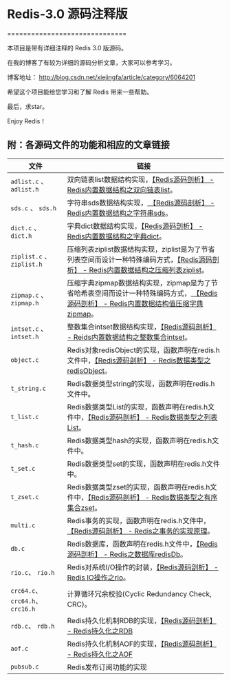 # Redis-3.0 源码注释版
==============================

本项目是带有详细注释的 Redis 3.0 版源码。

在我的博客了有较为详细的源码分析文章，大家可以参考学习。

博客地址： http://blog.csdn.net/xiejingfa/article/category/6064201



希望这个项目能给您学习和了解 Redis 带来一些帮助。

最后，求star。


Enjoy Redis！



附：各源码文件的功能和相应的文章链接
------------------------------------------

| 文件           | 链接           | 
| ------------- | ------------- | 
| ``adlist.c`` 、 ``adlist.h``      | 双向链表list数据结构实现，[【Redis源码剖析】 - Redis内置数据结构之双向链表list](http://blog.csdn.net/xiejingfa/article/details/50938028)。 |
| ``sds.c`` 、 ``sds.h``      | 字符串sds数据结构实现，[ 【Redis源码剖析】 - Redis内置数据结构之字符串sds](http://blog.csdn.net/xiejingfa/article/details/50972592)。     |
| ``dict.c`` 、 ``dict.h``      | 字典dict数据结构实现，[【Redis源码剖析】 - Redis内置数据结构之字典dict](http://blog.csdn.net/xiejingfa/article/details/51018337)。     |
| ``ziplist.c`` 、 ``ziplist.h``      | 压缩列表ziplist数据结构实现，ziplist是为了节省列表空间而设计一种特殊编码方式，[【Redis源码剖析】 - Redis内置数据结构之压缩列表ziplist](http://blog.csdn.net/xiejingfa/article/details/51072326)。     |
| ``zipmap.c`` 、 ``zipmap.h``      | 压缩字典zipmap数据结构实现，zipmap是为了节省哈希表空间而设计一种特殊编码方式，[ 【Redis源码剖析】 - Redis内置数据结构值压缩字典zipmap](http://blog.csdn.net/xiejingfa/article/details/51111230)。     |
| ``intset.c`` 、 ``intset.h``      | 整数集合intset数据结构实现，[【Redis源码剖析】 - Reids内置数据结构之整数集合intset](http://blog.csdn.net/xiejingfa/article/details/51124203)。     | 
| ``object.c``      | Redis对象redisObject的实现，函数声明在redis.h文件中，[【Redis源码剖析】 - Redis数据类型之redisObject](http://blog.csdn.net/xiejingfa/article/details/51140041)。     |
| ``t_string.c``      | Redis数据类型string的实现，函数声明在redis.h文件中。     |
| ``t_list.c``      | Redis数据类型List的实现，函数声明在redis.h文件中，[【Redis源码剖析】 - Redis数据类型之列表List](http://blog.csdn.net/xiejingfa/article/details/51166709)。     |
| ``t_hash.c``      | Redis数据类型hash的实现，函数声明在redis.h文件中。     |
| ``t_set.c``      | Redis数据类型set的实现，函数声明在redis.h文件中。     |
| ``t_zset.c``      | Redis数据类型zset的实现，函数声明在redis.h文件中，[【Redis源码剖析】 - Redis数据类型之有序集合zset](http://blog.csdn.net/xiejingfa/article/details/51231967)。     |
| ``multi.c``      | Redis事务的实现，函数声明在redis.h文件中，[【Redis源码剖析】 - Redis之事务的实现原理](http://blog.csdn.net/xiejingfa/article/details/51262268)。     |
| ``db.c``      | Redis数据库，函数声明在redis.h文件中，[【Redis源码剖析】 - Redis之数据库redisDb](http://blog.csdn.net/xiejingfa/article/details/51321282)。     |
| ``rio.c``、 ``rio.h``            | Redis对系统I/O操作的封装，[【Redis源码剖析】 - Redis IO操作之rio](http://blog.csdn.net/xiejingfa/article/details/51433696)。     |
| ``crc64.c``、 ``crc64.h``、 ``crc16.h``            |  计算循环冗余校验(Cyclic Redundancy Check, CRC)。     |
| ``rdb.c``、 ``rdb.h``            |  Redis持久化机制RDB的实现，[【Redis源码剖析】 - Redis持久化之RDB](http://blog.csdn.net/xiejingfa/article/details/51553370)   |
| ``aof.c``           |  Redis持久化机制AOF的实现，[【Redis源码剖析】 - Redis持久化之AOF](http://blog.csdn.net/xiejingfa/article/details/51644390)   |
| ``pubsub.c``           |  Redis发布订阅功能的实现  |







